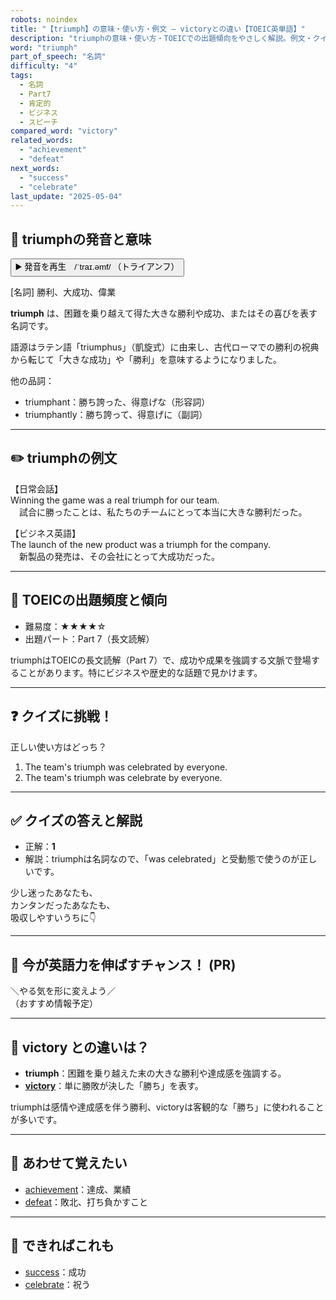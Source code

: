 ```yaml
---
robots: noindex
title: "【triumph】の意味・使い方・例文 ― victoryとの違い【TOEIC英単語】"
description: "triumphの意味・使い方・TOEICでの出題傾向をやさしく解説。例文・クイズ付きでvictoryとの違いもわかりやすく学べます。"
word: "triumph"
part_of_speech: "名詞"
difficulty: "4"
tags:
  - 名詞
  - Part7
  - 肯定的
  - ビジネス
  - スピーチ
compared_word: "victory"
related_words:
  - "achievement"
  - "defeat"
next_words:
  - "success"
  - "celebrate"
last_update: "2025-05-04"
---
```


## 🔰 triumphの発音と意味

<button class="play-audio" onclick="playTTS('triumph')">
  <span class="play-audio-main">
    ▶️ 発音を再生　/ˈtraɪ.əmf/
  </span>
  <span class="play-audio-sub">
    （トライアンフ）
  </span>
</button>

[名詞] 勝利、大成功、偉業

**triumph** は、困難を乗り越えて得た大きな勝利や成功、またはその喜びを表す名詞です。

語源はラテン語「triumphus」（凱旋式）に由来し、古代ローマでの勝利の祝典から転じて「大きな成功」や「勝利」を意味するようになりました。

他の品詞：  
- triumphant：勝ち誇った、得意げな（形容詞）
- triumphantly：勝ち誇って、得意げに（副詞）

---

## ✏️ triumphの例文

【日常会話】  
Winning the game was a real triumph for our team.  
　試合に勝ったことは、私たちのチームにとって本当に大きな勝利だった。

【ビジネス英語】  
The launch of the new product was a triumph for the company.  
　新製品の発売は、その会社にとって大成功だった。

---

## 🎯 TOEICの出題頻度と傾向

- 難易度：★★★★☆
- 出題パート：Part 7（長文読解）

triumphはTOEICの長文読解（Part 7）で、成功や成果を強調する文脈で登場することがあります。特にビジネスや歴史的な話題で見かけます。

---

## ❓ クイズに挑戦！

正しい使い方はどっち？

1. The team's triumph was celebrated by everyone.  
2. The team's triumph was celebrate by everyone.

---

## ✅ クイズの答えと解説

- 正解：**1**
- 解説：triumphは名詞なので、「was celebrated」と受動態で使うのが正しいです。

少し迷ったあなたも、  
カンタンだったあなたも、  
吸収しやすいうちに👇️

---

## 🚀 今が英語力を伸ばすチャンス！ (PR)

<div class="info-center">
＼やる気を形に変えよう／<br>  
（おすすめ情報予定）
</div>

---

## 🤔  victory との違いは？

- **triumph**：困難を乗り越えた末の大きな勝利や達成感を強調する。
- **[victory](/word/victory/)**：単に勝敗が決した「勝ち」を表す。

triumphは感情や達成感を伴う勝利、victoryは客観的な「勝ち」に使われることが多いです。

---

## 🧩 あわせて覚えたい

- [achievement](/word/achievement/)：達成、業績
- [defeat](/word/defeat/)：敗北、打ち負かすこと

---

## 📖 できればこれも

- [success](/word/success/)：成功
- [celebrate](/word/celebrate/)：祝う

<!-- cvid: aid41_bid12 -->
